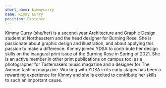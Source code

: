 ```yaml
---
short_name: kimmycurry
name: Kimmy Curry
position: Designer
---
```


Kimmy Curry (she/her) is a second-year Architecture and Graphic Design student at Northeastern and the head designer for Burning Rose. She is passionate about graphic design and illustration, and about applying this passion to make a difference. Kimmy joined YDSA to contribute her design skills on the inaugural print issue of the Burning Rose in Spring of 2021. She is an active member in other print publications on campus too: as a photographer for Tastemakers music magazine and a designer for The Avenue fashion magazine. Working with YDSA in its early stages has been a rewarding experience for Kimmy and she is excited to contribute her skills to such an important cause.


